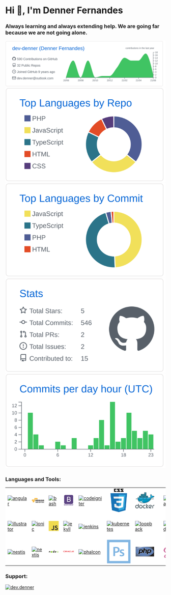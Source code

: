 # Hi 👋, I'm Denner Fernandes
### Always learning and always extending help. We are going far because we are not going alone.

[![](https://raw.githubusercontent.com/dev-denner/dev-denner/master/profile-summary-card-output/github/0-profile-details.svg)](https://github.com/vn7n24fzkq/github-profile-summary-cards)
[![](https://raw.githubusercontent.com/dev-denner/dev-denner/master/profile-summary-card-output/github/1-repos-per-language.svg)](https://github.com/vn7n24fzkq/github-profile-summary-cards)
[![](https://raw.githubusercontent.com/dev-denner/dev-denner/master/profile-summary-card-output/github/2-most-commit-language.svg)](https://github.com/vn7n24fzkq/github-profile-summary-cards)
[![](https://raw.githubusercontent.com/dev-denner/dev-denner/master/profile-summary-card-output/github/3-stats.svg)](https://github.com/vn7n24fzkq/github-profile-summary-cards)
[![](https://raw.githubusercontent.com/dev-denner/dev-denner/master/profile-summary-card-output/github/4-productive-time.svg)](https://github.com/vn7n24fzkq/github-profile-summary-cards)

### Languages and Tools:

<table bgcolor="#fff">
    <tr>
        <td>
            <a href="https://angular.io/" target="_blank">
                <img src="https://angular.io/assets/images/logos/angular/angular.svg" alt="angular" title="angular"
                    width="78" />
            </a>
        </td>
        <td>
            <a href="https://aws.amazon.com" target="_blank">
                <img src="https://raw.githubusercontent.com/devicons/devicon/master/icons/amazonwebservices/amazonwebservices-original-wordmark.svg"
                    title="aws" alt="aws" width="78" />
            </a>
        </td>
        <td>
            <a href="https://www.gnu.org/software/bash/" target="_blank">
                <img src="https://www.vectorlogo.zone/logos/gnu_bash/gnu_bash-icon.svg" title="bash" alt="bash"
                    width="78" />
            </a>
        </td>
        <td>
            <a href="https://getbootstrap.com" target="_blank">
                <img src="https://raw.githubusercontent.com/devicons/devicon/master/icons/bootstrap/bootstrap-plain-wordmark.svg"
                    title="bootstrap" alt="bootstrap" width="78" />
            </a>
        </td>
        <td>
            <a href="https://codeigniter.com" target="_blank">
                <img src="https://cdn.worldvectorlogo.com/logos/codeigniter.svg" title="codeigniter"
                    alt="codeigniter" width="78" />
            </a>
        </td>
        <td>
            <a href="https://www.w3schools.com/css/" target="_blank">
                <img src="https://raw.githubusercontent.com/devicons/devicon/master/icons/css3/css3-original-wordmark.svg"
                    title="css3" alt="css3" width="78" />
            </a>
        </td>
        <td>
            <a href="https://www.docker.com/" target="_blank">
                <img src="https://raw.githubusercontent.com/devicons/devicon/master/icons/docker/docker-original-wordmark.svg"
                    title="docker" alt="docker" width="78" />
            </a>
        </td>
        <td>
            <a href="https://expressjs.com" target="_blank">
                <img src="https://raw.githubusercontent.com/devicons/devicon/master/icons/express/express-original-wordmark.svg"
                    title="express" alt="express" width="78" />
            </a>
        </td>
        <td>
            <a href="https://firebase.google.com/" target="_blank">
                <img src="https://www.vectorlogo.zone/logos/firebase/firebase-icon.svg" title="firebase"
                    alt="firebase" width="78" />
            </a>
        </td>
        <td>
            <a href="https://www.gatsbyjs.com/" target="_blank">
                <img src="https://www.vectorlogo.zone/logos/gatsbyjs/gatsbyjs-icon.svg" title="gatsby" alt="gatsby"
                    width="78" />
            </a>
        </td>
        <td>
            <a href="https://git-scm.com/" target="_blank">
                <img src="https://www.vectorlogo.zone/logos/git-scm/git-scm-icon.svg" title="git" alt="git"
                    width="78" />
            </a>
        </td>
        <td>
            <a href="https://graphql.org" target="_blank">
                <img src="https://www.vectorlogo.zone/logos/graphql/graphql-icon.svg" title="graphql" alt="graphql"
                    width="78" />
            </a>
        </td>
        <td>
            <a href="https://www.w3.org/html/" target="_blank">
                <img src="https://raw.githubusercontent.com/devicons/devicon/master/icons/html5/html5-original-wordmark.svg"
                    title="html5" alt="html5" width="78" />
            </a>
        </td>
    </tr>
    <tr>
        <td>
            <a href="https://www.adobe.com/in/products/illustrator.html" target="_blank">
                <img src="https://www.vectorlogo.zone/logos/adobe_illustrator/adobe_illustrator-icon.svg"
                    title="illustrator" alt="illustrator" width="78" />
            </a>
        </td>
        <td>
            <a href="https://ionicframework.com" target="_blank">
                <img src="https://upload.wikimedia.org/wikipedia/commons/d/d1/Ionic_Logo.svg" title="ionic"
                    alt="ionic" width="78" />
            </a>
        </td>
        <td>
            <a href="https://developer.mozilla.org/en-US/docs/Web/JavaScript" target="_blank">
                <img src="https://raw.githubusercontent.com/devicons/devicon/master/icons/javascript/javascript-original.svg"
                    title="javascript" alt="javascript" width="78" />
            </a>
        </td>
        <td>
            <a href="https://jekyllrb.com/" target="_blank">
                <img src="https://www.vectorlogo.zone/logos/jekyllrb/jekyllrb-icon.svg" title="jekyll" alt="jekyll"
                    width="78" />
            </a>
        </td>
        <td>
            <a href="https://www.jenkins.io" target="_blank">
                <img src="https://www.vectorlogo.zone/logos/jenkins/jenkins-icon.svg" title="jenkins" alt="jenkins"
                    width="78" />
            </a>
        </td>
        <td>
            <a href="https://kubernetes.io" target="_blank">
                <img src="https://www.vectorlogo.zone/logos/kubernetes/kubernetes-icon.svg" title="kubernetes"
                    alt="kubernetes" width="78" />
            </a>
        </td>
        <td>
            <a href="https://loopback.io/" target="_blank">
                <img src="https://seeklogo.com/images/L/loopback-logo-517982E646-seeklogo.com.png" title="loopback"
                    alt="loopback" width="78" />
            </a>
        </td>
        <td>
            <a href="https://www.linux.org/" target="_blank">
                <img src="https://raw.githubusercontent.com/devicons/devicon/master/icons/linux/linux-original.svg"
                    title="linux" alt="linux" width="78" />
            </a>
        </td>
        <td>
            <a href="https://mariadb.org/" target="_blank">
                <img src="https://www.vectorlogo.zone/logos/mariadb/mariadb-icon.svg" title="mariadb" alt="mariadb"
                    width="78" />
            </a>
        </td>
        <td>
            <a href="https://material.io/" target="_blank">
                <img src="https://upload.wikimedia.org/wikipedia/commons/c/c7/Google_Material_Design_Logo.svg"
                    title="material" alt="material" width="78" />
            </a>
        </td>
        <td>
            <a href="https://www.mongodb.com/" target="_blank">
                <img src="https://raw.githubusercontent.com/devicons/devicon/master/icons/mongodb/mongodb-original-wordmark.svg"
                    title="mongodb" alt="mongodb" width="78" />
            </a>
        </td>
        <td>
            <a href="https://www.microsoft.com/en-us/sql-server" target="_blank">
                <img src="https://img.icons8.com/color/452/microsoft-sql-server.png" title="mssql" alt="mssql"
                    width="78" />
            </a>
        </td>
        <td>
            <a href="https://www.mysql.com/" target="_blank">
                <img src="https://raw.githubusercontent.com/devicons/devicon/master/icons/mysql/mysql-original-wordmark.svg"
                    title="mysql" alt="mysql" width="78" />
            </a>
        </td>
    </tr>
    <tr>
        <td>
            <a href="https://nestjs.com/" target="_blank">
                <img src="https://seeklogo.com/images/N/nestjs-logo-09342F76C0-seeklogo.com.png" title="nestjs"
                    alt="nestjs" width="78" />
            </a>
        </td>
        <td>
            <a href="https://nextjs.org/" target="_blank">
                <img src="https://cdn.worldvectorlogo.com/logos/nextjs-3.svg" title="nextjs" alt="nextjs"
                    width="78" />
            </a>
        </td>
        <td>
            <a href="https://nodejs.org" target="_blank">
                <img src="https://raw.githubusercontent.com/devicons/devicon/master/icons/nodejs/nodejs-original-wordmark.svg"
                    title="nodejs" alt="nodejs" width="78" />
            </a>
        </td>
        <td>
            <a href="https://www.oracle.com/" target="_blank">
                <img src="https://raw.githubusercontent.com/devicons/devicon/master/icons/oracle/oracle-original.svg"
                    title="oracle" alt="oracle" width="78" />
            </a>
        </td>
        <td>
            <a href="https://phalcon.io/en-us" target="_blank">
                <img src="https://seeklogo.com/images/P/phalcon-logo-40C2B73D22-seeklogo.com.png" title="phalcon"
                    alt="phalcon" width="78" />
            </a>
        </td>
        <td>
            <a href="https://www.photoshop.com/en" target="_blank">
                <img src="https://raw.githubusercontent.com/devicons/devicon/master/icons/photoshop/photoshop-line.svg"
                    title="photoshop" alt="photoshop" width="78" />
            </a>
        </td>
        <td>
            <a href="https://www.php.net" target="_blank">
                <img src="https://raw.githubusercontent.com/devicons/devicon/master/icons/php/php-original.svg"
                    title="php" alt="php" width="78" />
            </a>
        </td>
        <td>
            <a href="https://www.postgresql.org" target="_blank">
                <img src="https://raw.githubusercontent.com/devicons/devicon/master/icons/postgresql/postgresql-original-wordmark.svg"
                    title="postgresql" alt="postgresql" width="78" />
            </a>
        </td>
        <td>
            <a href="https://sass-lang.com" target="_blank">
                <img src="https://raw.githubusercontent.com/devicons/devicon/master/icons/sass/sass-original.svg"
                    title="sass" alt="sass" width="78" />
            </a>
        </td>
        <td>
            <a href="https://www.sqlite.org/" target="_blank">
                <img src="https://www.vectorlogo.zone/logos/sqlite/sqlite-icon.svg" title="sqlite" alt="sqlite"
                    width="78" />
            </a>
        </td>
        <td>
            <a href="https://www.typescriptlang.org/" target="_blank">
                <img src="https://raw.githubusercontent.com/devicons/devicon/master/icons/typescript/typescript-original.svg"
                    title="typescript" alt="typescript" width="78" />
            </a>
        </td>
        <td>
            <a href="https://webpack.js.org" target="_blank">
                <img src="https://raw.githubusercontent.com/devicons/devicon/d00d0969292a6569d45b06d3f350f463a0107b0d/icons/webpack/webpack-original-wordmark.svg"
                    title="webpack" alt="webpack" width="78" />
            </a>
        </td>
        <td>
            <a href="https://wordpress.com/" target="_blank">
                <img src="https://4bmeqmoeekpme49a1bkoqq1e-wpengine.netdna-ssl.com/wp-content/uploads/2017/06/wordpress-logo.svg"
                    title="wordpress" alt="wordpress" width="78" />
            </a>
        </td>
    </tr>
</table>

### Support:

<a href="https://www.buymeacoffee.com/dev.denner">
    <img src="https://cdn.buymeacoffee.com/buttons/v2/default-yellow.png" height="50" width="210" title=""
        alt="dev.denner" />
</a>
